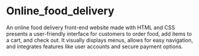 # Online_food_delivery
An online food delivery front-end website made with HTML and CSS presents a user-friendly interface for customers to order food, add items to a cart, and check out. It visually displays menus, allows for easy navigation, and integrates features like user accounts and secure payment options.
